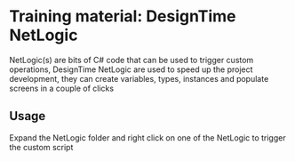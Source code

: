 # Training material: DesignTime NetLogic

NetLogic(s) are bits of C# code that can be used to trigger custom operations, DesignTime NetLogic are used to speed up the project development, they can create variables, types, instances and populate screens in a couple of clicks

## Usage

Expand the NetLogic folder and right click on one of the NetLogic to trigger the custom script